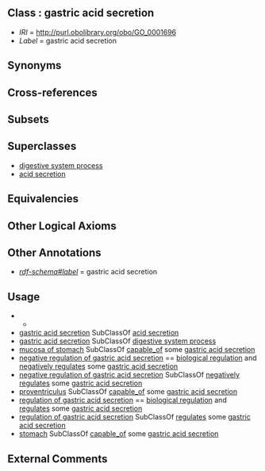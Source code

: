 
## Class : gastric acid secretion

 * *IRI* = http://purl.obolibrary.org/obo/GO_0001696
 * *Label* = gastric acid secretion

## Synonyms


## Cross-references


## Subsets


## Superclasses

 * [digestive system process](../../GO/00/GO_0022600.md)
 * [acid secretion](../../GO/17/GO_0046717.md)

## Equivalencies


## Other Logical Axioms


## Other Annotations

 * *[rdf-schema#label](../../el/rdf-schema#label.md)* = gastric acid secretion

## Usage

 * -
 * [gastric acid secretion](../../GO/96/GO_0001696.md) SubClassOf [acid secretion](../../GO/17/GO_0046717.md)
 * [gastric acid secretion](../../GO/96/GO_0001696.md) SubClassOf [digestive system process](../../GO/00/GO_0022600.md)
 * [mucosa of stomach](../../UBERON/99/UBERON_0001199.md) SubClassOf [capable_of](../../RO/15/RO_0002215.md) some [gastric acid secretion](../../GO/96/GO_0001696.md)
 * [negative regulation of gastric acid secretion](../../GO/55/GO_0060455.md) == [biological regulation](../../GO/07/GO_0065007.md) and [negatively regulates](../../RO/12/RO_0002212.md) some [gastric acid secretion](../../GO/96/GO_0001696.md)
 * [negative regulation of gastric acid secretion](../../GO/55/GO_0060455.md) SubClassOf [negatively regulates](../../RO/12/RO_0002212.md) some [gastric acid secretion](../../GO/96/GO_0001696.md)
 * [proventriculus](../../UBERON/57/UBERON_0007357.md) SubClassOf [capable_of](../../RO/15/RO_0002215.md) some [gastric acid secretion](../../GO/96/GO_0001696.md)
 * [regulation of gastric acid secretion](../../GO/53/GO_0060453.md) == [biological regulation](../../GO/07/GO_0065007.md) and [regulates](../../RO/11/RO_0002211.md) some [gastric acid secretion](../../GO/96/GO_0001696.md)
 * [regulation of gastric acid secretion](../../GO/53/GO_0060453.md) SubClassOf [regulates](../../RO/11/RO_0002211.md) some [gastric acid secretion](../../GO/96/GO_0001696.md)
 * [stomach](../../UBERON/45/UBERON_0000945.md) SubClassOf [capable_of](../../RO/15/RO_0002215.md) some [gastric acid secretion](../../GO/96/GO_0001696.md)

## External Comments

